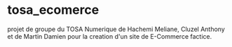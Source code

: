 # tosa_ecomerce
projet de groupe du TOSA Numerique de Hachemi Meliane, Cluzel Anthony et de Martin Damien pour la creation d'un site de E-Commerce factice.
